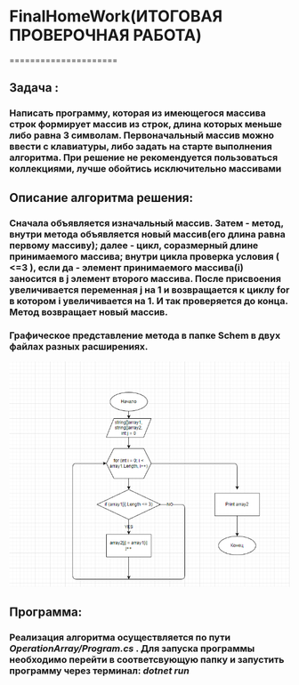 # FinalHomeWork(ИТОГОВАЯ ПРОВЕРОЧНАЯ РАБОТА)
=====================

## Задача : 

### Написать программу, которая из имеющегося массива строк формирует массив из строк, длина которых меньше либо равна 3 символам. Первоначальный массив можно ввести с клавиатуры, либо задать на старте выполнения алгоритма. При решение не рекомендуется пользоваться коллекциями, лучше обойтись исключительно массивами

## Описание алгоритма решения:

### Сначала объявляется изначальный массив. Затем - метод, внутри метода объявляется новый массив(его длина равна первому массиву); далее - цикл, соразмерный длине принимаемого массива; внутри цикла проверка условия ( <=3 ), если да - элемент принимаемого массива(i) заносится в j элемент второго массива. После присвоения увеличивается переменная j на 1 и возвращается к циклу for в котором i увеличивается на 1. И так проверяется до конца. Метод возвращает новый массив.

### Графическое представление метода в папке Schem в двух файлах разных расширениях.

![блок-схема алгоритма](Schem\algoritms.png)

## Программа:

### Реализация алгоритма осуществляется по пути *OperationArray/Program.cs* . Для запуска программы необходимо перейти в соответсвующую папку и запустить программу через терминал: *dotnet run*
